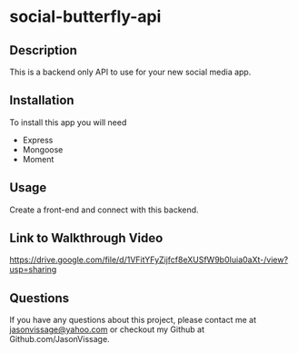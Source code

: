 # social-butterfly-api

## Description

This is a backend only API to use for your new social media app.

## Installation

To install this app you will need

- Express
- Mongoose
- Moment

## Usage

Create a front-end and connect with this backend.

## Link to Walkthrough Video

https://drive.google.com/file/d/1VFitYFyZijfcf8eXUSfW9b0Iuia0aXt-/view?usp=sharing

## Questions

If you have any questions about this project, please contact me at jasonvissage@yahoo.com or checkout my Github at Github.com/JasonVissage.
